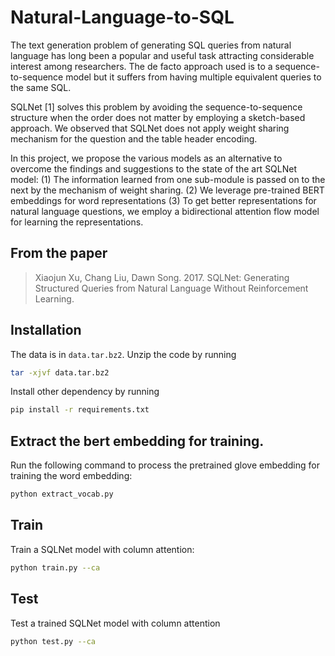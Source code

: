 # Natural-Language-to-SQL

The text generation problem of generating SQL queries from natural language has long been a popular and useful task attracting considerable interest among researchers. The de facto approach used is to a sequence-to-sequence model but it suffers from having multiple equivalent queries to the same SQL. 

SQLNet [1] solves this problem by avoiding the sequence-to-sequence structure when the order does not matter by employing a sketch-based approach. We observed that SQLNet does not apply weight sharing mechanism for the question and the table header encoding. 

In this project, we propose the various models as an alternative to overcome the findings and suggestions to the state of the art SQLNet model: (1) The information learned from one sub-module is passed on to the next by the mechanism of weight sharing. (2) We leverage pre-trained BERT embeddings for word representations (3) To get better representations for natural language questions, we employ a bidirectional attention flow model for learning the representations.

## From the paper

> Xiaojun Xu, Chang Liu, Dawn Song. 2017. SQLNet: Generating Structured Queries from Natural Language Without Reinforcement Learning.

## Installation
The data is in `data.tar.bz2`. Unzip the code by running
```bash
tar -xjvf data.tar.bz2
```
Install other dependency by running 
```bash
pip install -r requirements.txt
```

## Extract the bert embedding for training.
Run the following command to process the pretrained glove embedding for training the word embedding:
```bash
python extract_vocab.py
```

## Train
Train a SQLNet model with column attention:
```bash
python train.py --ca
```

## Test
Test a trained SQLNet model with column attention
```bash
python test.py --ca
```
